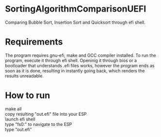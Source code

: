 # SortingAlgorithmComparisonUEFI
Comparing Bubble Sort, Insertion Sort and Quicksort through efi shell.


# Requirements
The program requires gnu-efi, make and GCC compiler installed.
To run the program, execute it through efi shell. Openinig it through bios or a bootloader that understands .efi files works, however the program ends as soon as it is done, resulting in instantly going back, which renders the results unreadable.  
# How to run  
make all  
copy resulting "out.efi" file into your ESP  
launch efi shell  
type "fs0:" to navigate to the ESP  
type "out.efi"
